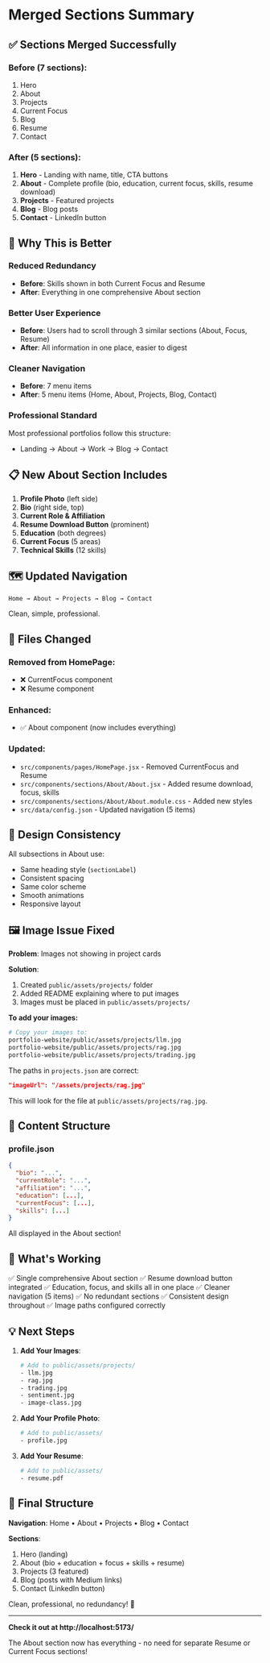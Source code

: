 # Merged Sections Summary

## ✅ Sections Merged Successfully

### Before (7 sections):
1. Hero
2. About
3. Projects
4. Current Focus
5. Blog
6. Resume
7. Contact

### After (5 sections):
1. **Hero** - Landing with name, title, CTA buttons
2. **About** - Complete profile (bio, education, current focus, skills, resume download)
3. **Projects** - Featured projects
4. **Blog** - Blog posts
5. **Contact** - LinkedIn button

## 🎯 Why This is Better

### Reduced Redundancy
- **Before**: Skills shown in both Current Focus and Resume
- **After**: Everything in one comprehensive About section

### Better User Experience
- **Before**: Users had to scroll through 3 similar sections (About, Focus, Resume)
- **After**: All information in one place, easier to digest

### Cleaner Navigation
- **Before**: 7 menu items
- **After**: 5 menu items (Home, About, Projects, Blog, Contact)

### Professional Standard
Most professional portfolios follow this structure:
- Landing → About → Work → Blog → Contact

## 📋 New About Section Includes

1. **Profile Photo** (left side)
2. **Bio** (right side, top)
3. **Current Role & Affiliation**
4. **Resume Download Button** (prominent)
5. **Education** (both degrees)
6. **Current Focus** (5 areas)
7. **Technical Skills** (12 skills)

## 🗺️ Updated Navigation

```
Home → About → Projects → Blog → Contact
```

Clean, simple, professional.

## 📁 Files Changed

### Removed from HomePage:
- ❌ CurrentFocus component
- ❌ Resume component

### Enhanced:
- ✅ About component (now includes everything)

### Updated:
- `src/components/pages/HomePage.jsx` - Removed CurrentFocus and Resume
- `src/components/sections/About/About.jsx` - Added resume download, focus, skills
- `src/components/sections/About/About.module.css` - Added new styles
- `src/data/config.json` - Updated navigation (5 items)

## 🎨 Design Consistency

All subsections in About use:
- Same heading style (`sectionLabel`)
- Consistent spacing
- Same color scheme
- Smooth animations
- Responsive layout

## 🖼️ Image Issue Fixed

**Problem**: Images not showing in project cards

**Solution**: 
1. Created `public/assets/projects/` folder
2. Added README explaining where to put images
3. Images must be placed in `public/assets/projects/`

**To add your images:**
```bash
# Copy your images to:
portfolio-website/public/assets/projects/llm.jpg
portfolio-website/public/assets/projects/rag.jpg
portfolio-website/public/assets/projects/trading.jpg
```

The paths in `projects.json` are correct:
```json
"imageUrl": "/assets/projects/rag.jpg"
```

This will look for the file at `public/assets/projects/rag.jpg`.

## 📝 Content Structure

### profile.json
```json
{
  "bio": "...",
  "currentRole": "...",
  "affiliation": "...",
  "education": [...],
  "currentFocus": [...],
  "skills": [...]
}
```

All displayed in the About section!

## 🚀 What's Working

✅ Single comprehensive About section
✅ Resume download button integrated
✅ Education, focus, and skills all in one place
✅ Cleaner navigation (5 items)
✅ No redundant sections
✅ Consistent design throughout
✅ Image paths configured correctly

## 💡 Next Steps

1. **Add Your Images**:
   ```bash
   # Add to public/assets/projects/
   - llm.jpg
   - rag.jpg
   - trading.jpg
   - sentiment.jpg
   - image-class.jpg
   ```

2. **Add Your Profile Photo**:
   ```bash
   # Add to public/assets/
   - profile.jpg
   ```

3. **Add Your Resume**:
   ```bash
   # Add to public/assets/
   - resume.pdf
   ```

## 🎯 Final Structure

**Navigation**: Home • About • Projects • Blog • Contact

**Sections**:
1. Hero (landing)
2. About (bio + education + focus + skills + resume)
3. Projects (3 featured)
4. Blog (posts with Medium links)
5. Contact (LinkedIn button)

Clean, professional, no redundancy! 🎉

---

**Check it out at http://localhost:5173/**

The About section now has everything - no need for separate Resume or Current Focus sections!
